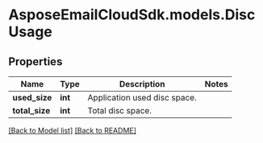 # AsposeEmailCloudSdk.models.DiscUsage
## Properties
Name | Type | Description | Notes
------------ | ------------- | ------------- | -------------
**used_size** | **int** | Application used disc space. | 
**total_size** | **int** | Total disc space. | 



[[Back to Model list]](Models.md) [[Back to README]](README.md)



